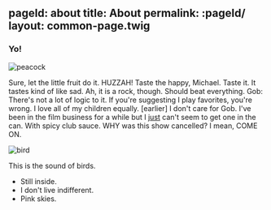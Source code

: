 pageId: about
title: About
permalink: :pageId/
layout: common-page.twig
---
### Yo!
![peacock](http://farm8.staticflickr.com/7450/12176368285_b82f4702de_c.jpg)

Sure, let the little fruit do it. HUZZAH! Taste the happy, Michael. Taste it. It tastes kind of like sad. Ah, it is a rock, though. Should beat everything. Gob: There's not a lot of logic to it. If you're suggesting I play favorites, you're wrong. I love all of my children equally. [earlier] I don't care for Gob. I've been in the film business for a while but I [just](http://www.googald.com) can't seem to get one in the can. With spicy club sauce. WHY was this show cancelled? I mean, COME ON.

![bird](http://farm8.staticflickr.com/7289/12183883313_8944547ff7_c.jpg)

This is the sound of birds.

- Still inside.
- I don't live indifferent.
- Pink skies.
